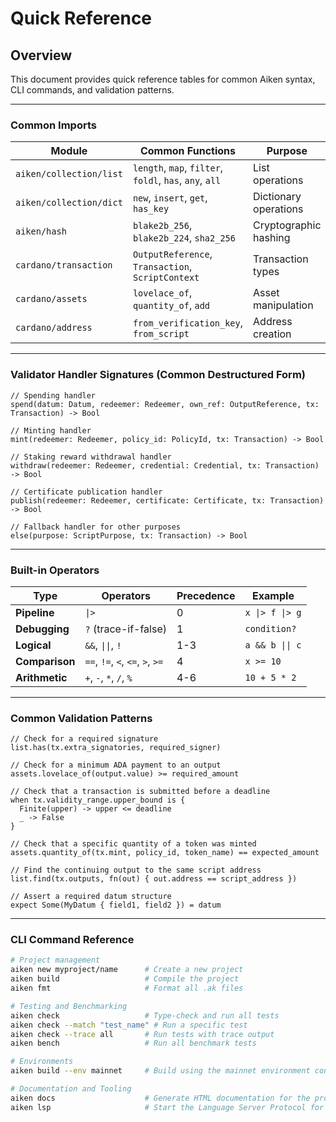 # Quick Reference

## Overview

This document provides quick reference tables for common Aiken syntax, CLI commands, and validation patterns.

---

### Common Imports

| Module                  | Common Functions                                        | Purpose               |
| ----------------------- | ------------------------------------------------------- | --------------------- |
| `aiken/collection/list` | `length`, `map`, `filter`, `foldl`, `has`, `any`, `all` | List operations       |
| `aiken/collection/dict` | `new`, `insert`, `get`, `has_key`                       | Dictionary operations |
| `aiken/hash`            | `blake2b_256`, `blake2b_224`, `sha2_256`                | Cryptographic hashing |
| `cardano/transaction`   | `OutputReference`, `Transaction`, `ScriptContext`       | Transaction types     |
| `cardano/assets`        | `lovelace_of`, `quantity_of`, `add`                     | Asset manipulation    |
| `cardano/address`       | `from_verification_key`, `from_script`                  | Address creation      |

---

### Validator Handler Signatures (Common Destructured Form)

```aiken
// Spending handler
spend(datum: Datum, redeemer: Redeemer, own_ref: OutputReference, tx: Transaction) -> Bool

// Minting handler
mint(redeemer: Redeemer, policy_id: PolicyId, tx: Transaction) -> Bool

// Staking reward withdrawal handler
withdraw(redeemer: Redeemer, credential: Credential, tx: Transaction) -> Bool

// Certificate publication handler
publish(redeemer: Redeemer, certificate: Certificate, tx: Transaction) -> Bool

// Fallback handler for other purposes
else(purpose: ScriptPurpose, tx: Transaction) -> Bool
```

---

### Built-in Operators

| Type           | Operators                        | Precedence | Example         |
| -------------- | -------------------------------- | ---------- | --------------- |
| **Pipeline**   | `\|>`                            | 0          | `x \|> f \|> g` |
| **Debugging**  | `?` (trace-if-false)             | 1          | `condition?`    |
| **Logical**    | `&&`, `\|\|`, `!`                | 1-3        | `a && b \|\| c` |
| **Comparison** | `==`, `!=`, `<`, `<=`, `>`, `>=` | 4          | `x >= 10`       |
| **Arithmetic** | `+`, `-`, `*`, `/`, `%`          | 4-6        | `10 + 5 * 2`    |

---

### Common Validation Patterns

```aiken
// Check for a required signature
list.has(tx.extra_signatories, required_signer)

// Check for a minimum ADA payment to an output
assets.lovelace_of(output.value) >= required_amount

// Check that a transaction is submitted before a deadline
when tx.validity_range.upper_bound is {
  Finite(upper) -> upper <= deadline
  _ -> False
}

// Check that a specific quantity of a token was minted
assets.quantity_of(tx.mint, policy_id, token_name) == expected_amount

// Find the continuing output to the same script address
list.find(tx.outputs, fn(out) { out.address == script_address })

// Assert a required datum structure
expect Some(MyDatum { field1, field2 }) = datum
```

---

### CLI Command Reference

```bash
# Project management
aiken new myproject/name      # Create a new project
aiken build                   # Compile the project
aiken fmt                     # Format all .ak files

# Testing and Benchmarking
aiken check                   # Type-check and run all tests
aiken check --match "test_name" # Run a specific test
aiken check --trace all       # Run tests with trace output
aiken bench                   # Run all benchmark tests

# Environments
aiken build --env mainnet     # Build using the mainnet environment config

# Documentation and Tooling
aiken docs                    # Generate HTML documentation for the project
aiken lsp                     # Start the Language Server Protocol for IDEs
```
